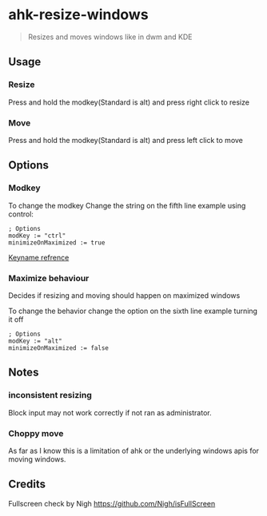 # ahk-resize-windows
> Resizes and moves windows like in dwm and KDE

## Usage
### Resize
Press and hold the modkey(Standard is alt) and press right click to resize

### Move
Press and hold the modkey(Standard is alt) and press left click to move
## Options
### Modkey
To change the modkey Change the string on the fifth line
example using control: 
```ahk
; Options
modKey := "ctrl"
minimizeOnMaximized := true
```
[Keyname refrence](https://www.autohotkey.com/docs/v2/KeyList.htm)
### Maximize behaviour
Decides if resizing and moving should happen on maximized windows

To change the behavior change the option on the sixth line
example turning it off
```ahk
; Options
modKey := "alt"
minimizeOnMaximized := false
```
## Notes
### inconsistent resizing
Block input may not work correctly if not ran as administrator.

### Choppy move
As far as I know this is a limitation of ahk or the underlying windows apis for moving windows.

## Credits
Fullscreen check by Nigh https://github.com/Nigh/isFullScreen
